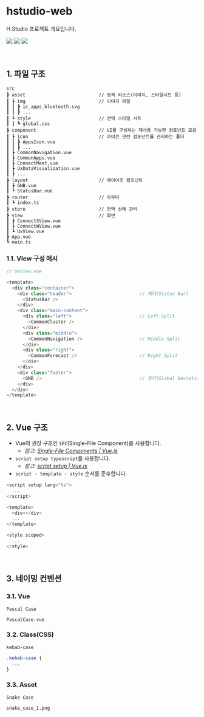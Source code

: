 # hstudio-web

H.Studio 프로젝트 개요입니다.

<p>
  <img src="https://img.shields.io/badge/Vue.js-35495E?style=for-the-badge&logo=vue.js&logoColor=4FC08D">
  <img src="https://img.shields.io/badge/TypeScript-3178C6?style=for-the-badge&logo=typescript&logoColor=white">
  <img src="https://img.shields.io/badge/Pinia-FFD85A?style=for-the-badge&logo=pinia&logoColor=white">
</p>


<br>


## 1. 파일 구조

```
src
┣ asset                           // 정적 리소스(이미지, 스타일시트 등)
┃ ┣ img                           // 이미지 파일
┃ ┃ ┣ ic_apps_bluetooth.svg
┃ ┃ ┣ ...
┃ ┗ style                         // 전역 스타일 시트
┃ ┃ ┗ global.css
┣ component                       // UI를 구성하는 재사용 가능한 컴포넌트 모음
┃ ┣ icon                          // 아이콘 관련 컴포넌트를 관리하는 폴더
┃ ┃ ┣ AppsIcon.vue
┃ ┃ ┣ ...
┃ ┣ CommonNavigation.vue
┃ ┣ CommonApps.vue
┃ ┣ ConnectMeet.vue
┃ ┣ UxDataVisualization.vue
┃ ┣ ...
┣ layout                          // 레이아웃 컴포넌트
┃ ┣ GNB.vue
┃ ┗ StatusBar.vue
┣ router                          // 라우터
┃ ┗ index.ts
┣ store                           // 전역 상태 관리
┣ view                            // 화면
┃ ┣ ConnectSView.vue
┃ ┣ ConnectWView.vue
┃ ┗ UxView.vue
┣ App.vue
┗ main.ts

```

### 1.1. View 구성 에시

```js
// UxView.vue

<template>
  <div class="container">
    <div class="header">                         // 헤더(Status Bar)
      <StatusBar />
    </div>
    <div class="main-content">
      <div class="left">                         // Left Split
        <CommonCluster />
      </div>
      <div class="middle">
        <CommonNavigation />                     // Middle Split
      </div>
      <div class="right">
        <CommonForecast />                       // Right Split
      </div>
    </div>
    <div class="footer">
      <GNB />                                    // 푸터(Global Naviation Bar)
    </div>
  </div>
</template>
```

<br>

## 2. Vue 구조
- Vue의 권장 구조인 `SFC`(Single-File Component)를 사용합니다.
  - _참고: [Single-File Components | Vue.js](https://vuejs.org/guide/scaling-up/sfc.html)_
- `script setup typescript`를 사용합니다.
  - _참고: [script setup | Vue.js](https://vuejs.org/api/sfc-script-setup.html)_  
- `script - template - style` 순서를 준수합니다.

```js
<script setup lang="ts">
  ...
</script>

<template>
  <div></div>
  ...
</template>

<style scoped>
  ...
</style>
```



<br>


## 3. 네이밍 컨벤션

### 3.1. Vue

`Pascal Case`

```
PascalCase.vue
```

### 3.2. Class(CSS)

`kebab-case`

```css
.kebab-case {
  ...
}
```

### 3.3. Asset

`Snake Case`

``` 
snake_case_1.png
```

